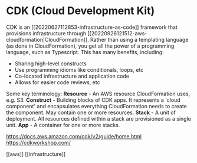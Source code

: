 # CDK (Cloud Development Kit)

CDK is an [[20220627112853-infrastructure-as-code]] framework that provisions infrastructure through [[20220926121512-aws-cloudformation|CloudFormation]].
Rather than using a templating language (as done in CloudFormation), you get all the power of a programming language, such as Typescript. This has many benefits, including:
- Sharing high-level constructs
- Use programming idioms like conditionals, loops, etc
- Co-located infrastructure and application code
- Allows for easier code reviews, etc

Some key terminology:
**Resource** - An AWS resource CloudFormation uses, e.g. S3.
**Construct** - Building blocks of CDK apps. It represents a 'cloud component' and encapsulates everything CloudFormation needs to create the component. May contain one or more resources.
**Stack** - A unit of deployment. All resources defined within a stack are provisioned as a single unit.
**App** - A container for one or more stacks.

https://docs.aws.amazon.com/cdk/v2/guide/home.html
https://cdkworkshop.com/

[[aws]]
[[infrastructure]]